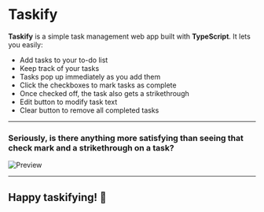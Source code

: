 # Taskify

**Taskify** is a simple task management web app built with **TypeScript**. It lets you easily:

- Add tasks to your to-do list
- Keep track of your tasks
- Tasks pop up immediately as you add them
- Click the checkboxes to mark tasks as complete
- Once checked off, the task also gets a strikethrough
- Edit button to modify task text
- Clear button to remove all completed tasks

---

### Seriously, is there anything more satisfying than seeing that check mark and a strikethrough on a task?

![Preview](./assets/taskify.gif)

---

## Happy taskifying! 🎉
